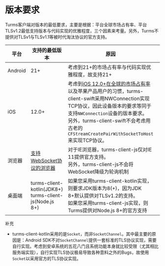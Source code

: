 # 版本要求

Turms客户端对版本的最低要求，主要是根据：平台全球市场占有率、平台TLSv1.2最低支持版本与代码实现的优雅程度，三个因素来考量。另外，Turms不提供对TLSv1与TLSv1.1等被时代淘汰协议的官方支持。

| 平台    | 支持的最低版本                                               | 原因                                                         |      |
| ------- | ------------------------------------------------------------ | ------------------------------------------------------------ | ---- |
| Android | 21+                                                          | 考虑到21+的市场占有率与代码实现优雅程度，故支持21+           |      |
| iOS     | 12.0+                                                        | 考虑到[iOS 12.0+在全球的市场占有率](https://developer.apple.com/support/app-store/)以及苹果产品用户的习惯，turms-client-swift采用NWConnection实现TCP协议，因此设备版本的要求等同于支持`NWConnection`设备的版本要求。<br />另外，turms-client-swift不会考虑用古老的`CFStreamCreatePairWithSocketToHost`来实现TCP协议。 |      |
| 浏览器  | [支持WebSocket协议的浏览器](https://caniuse.com/?search=websocket) | 对于IE浏览器，turms-client-js仅对IE 11提供官方支持。<br />另外，turms-client-js不会将WebSocket降级为轮询机制 |      |
| 桌面端  | turms-client-kotlin(JDK8+)<br />turms-client-js(Node.js 8+)  | 如果您采用turms-client-kotlin实现，则要求JDK版本为8(+)，因为JDK 8+默认提供对TLSv1.2的支持。<br />如果您采用turms-client-js实现，则Turms提供对Node.js 8+的官方支持 |      |

补充

* turms-client-kotlin采用的是`Socket`，而非`SocketChannel`。其中最主要的原因是：Android SDK不对`SocketChannel`提供一套标准的TLS协议实现，需要自行实现。考虑到安卓系统的五花八门且系统功能本身就比较受限（尤其相比服务端实现），自行实现TLS协议极易导致各种意料之外的Bugs，故使用`Socket`以采用官方的TLS协议实现。